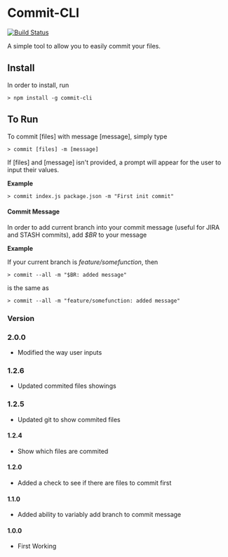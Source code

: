 # Commit-CLI
 
[![Build Status](https://travis-ci.org/joeyism/node-commit-cli.svg)](https://travis-ci.org/joeyism/node-commit-cli)

A simple tool to allow you to easily commit your files.

## Install
In order to install, run

    > npm install -g commit-cli

## To Run
To commit [files] with message [message], simply type

    > commit [files] -m [message]

If [files] and [message] isn't provided, a prompt will appear for the user to input their values.

**Example**

    > commit index.js package.json -m "First init commit"

#### Commit Message
In order to add current branch into your commit message (useful for JIRA and STASH commits), add *$BR* to your message

**Example**

If your current branch is *feature/somefunction*, then

    > commit --all -m "$BR: added message"

is the same as

    > commit --all -m "feature/somefunction: added message"

### Version
### 2.0.0
* Modified the way user inputs 

### 1.2.6
* Updated commited files showings

### 1.2.5
* Updated git to show commited files

#### 1.2.4
* Show which files are commited

#### 1.2.0
* Added a check to see if there are files to commit first

#### 1.1.0
* Added ability to variably add branch to commit message

#### 1.0.0
* First Working 
